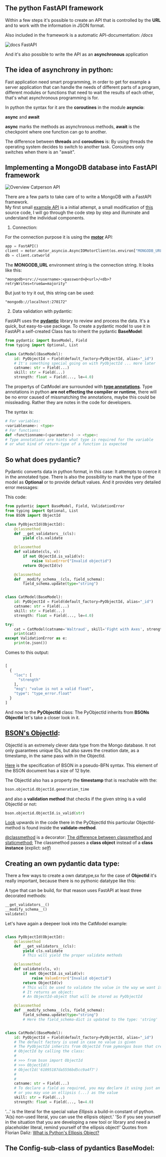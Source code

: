 ## The python FastAPI framework

Within a few steps it's possible to create an API that is controlled by the **URL** and to work with the information in JSON format.

Also included in the framework is a automatic API-documentation:  */docs*

![docs FastAPI](./pictures/flask.png)

And it's also possible to write the API as an __asynchronous__ application

## The idea of asynchrony in python:

Fast application need smart programming, in order to get for example a server application that can handle the needs of different parts of a program, different modules or functions that need to wait the results of each other, that's what asynchronous programming is for.

In python the syntax for it are the **coroutines** in the module **asyncio**:

**async** and **await**

__async__ marks the methods as asynchronous methods, __await__ is the checkpoint where one function can go to another.

The difference between **threads** and **coroutines** is: By using threads the operating system decides to switch to another task. Coroutines only switches when there is an "await".  

## Implementing a MongoDB database into FastAPI framework

![Overview Catperson API](./pictures/cat_overview.png)

There are a few parts to take care of to write a MongoDB with a FastAPI framework.  
My first small [example API](./cat/app.py) is a initial attempt, a small modification of [this](https://github.com/mongodb-developer/mongodb-with-fastapi#readme) source code, I will go through the code step by step and illuminate and understand the individual components.
1. Connection:

For the connection purpose it is using the [**motor**](https://motor.readthedocs.io/en/stable/) API:

```python
app = FastAPI()
client = motor.motor_asyncio.AsyncIOMotorClient(os.environ["MONGODB_URL"])
db = client.catworld
```

The **MONGODB_URL** environment string is the connection string. It looks like this:

```
"mongodb+srv://<username>:<password>@<url>/<db>?retryWrites=true&w=majority"
```

But just to try it out, this string can be used:

```
"mongodb://localhost:270172"
```
2. Data validation with pydantic:

FastAPI uses the [**pydantic**](https://pydantic-docs.helpmanual.io) library to review and process the data. It's a quick, but easy-to-use package. To create a pydantic model to use it in FastAPI a self-created Class has to inherit the pydantic **BaseModel**:

```Python
from pydantic import BaseModel, Field
from typing import Optional, List

class CatModel(BaseModel):
    id: PyObjectId = Field(default_factory=PyObjectId, alias="_id")
    # It's something special going on with PyObjectId ... more later
    catname: str = Field(...)
    skill: str = Field(...)
    strength: float = Field(..., le=4.0)

```
The propertys of CatModel are surrounded with [__type annotations__](https://docs.python.org/3/library/typing.html#module-typing). Type annotations in python **are not effecting the compiler or runtime**, there will be no error caused of missmatching the annotations, maybe this could be missleading. Rather they are notes in the code for developers.

The syntax is:

```Python
# For variables:
<variablename>: <type>
# For functions:
def <functionname>(<parameter>) -> <type>:
# Type annotations are hints what type is required for the variable
# or what kind of return-type of a function is expected

```

## So what does pydantic?

Pydantic converts data in python format, in this case: It attempts to coerce it in the annotated type. There is also the possibility to mark the type of the model as __Optional__ or to provide default values. And it provides very detailed error messages:

This code:

```Python
from pydantic import BaseModel, Field, ValidationError
from typing import Optional, List
from BSON import ObjectId

class PyObjectId(ObjectId):
    @classmethod
    def __get_validators__(cls):
        yield cls.validate

    @classmethod
    def validate(cls, v):
        if not ObjectId.is_valid(v):
            raise ValueError("Invalid objectid")
        return ObjectId(v)

    @classmethod
    def __modify_schema__(cls, field_schema):
        field_schema.update(type="string")


class CatModel(BaseModel):
    id: PyObjectId = Field(default_factory=PyObjectId, alias="_id")
    catname: str = Field(...)
    skill: str = Field(...)
    strength: float = Field(..., le=4.0)

try:
    cat = CatModel(catname='Waltraud', skill='Fight with Axes', strength='She can prevail')
    print(cat)
except ValidationError as e:
    print(e.json())
```

Comes to this output:

```Python

[
  {
    "loc": [
      "strength"
    ],
    "msg": "value is not a valid float",
    "type": "type_error.float"
  }
]

```

And now to the **PyObjectId** class:
The PyObjectId inherits from **BSONs ObjectId** let's take a closer look in it.

## [BSON's ObjectId](https://docs.mongodb.com/manual/reference/method/ObjectId/):

ObjectId is an extremely clever data type from the Mongo database. It not only guarantees unique IDs, but also saves the creation date, as a timestamp, in the same pass with in the ObjectId.

[Here](https://BSONspec.org/spec.html) is the specification of BSON in a pseudo-BFN syntax.
This element of the BSON document has a size of 12 byte.

The ObjectId also has a property the __timestamp__ that is reachable with the:

```Python
bson.objectid.ObjectId.generation_time
```

and also a __validation method__ that checks if the given string is a valid ObjectId or not:

```Python
bson.objectid.ObjectId.is_valid(str)
```
[Look](#so-what-does-pydantic) upwards in the code there in the PyObjectId this particular ObjectId-method is found inside the **validate-method**.


[\@classmethod](https://docs.python.org/3/library/functions.html#classmethod) is a decorator:
[The difference between classmethod and staticmethod:](./classmeth_vs_staticmeth.md)
The classmethod passes a **class object** instead of a **class instance** (explict: _self_)



## Creating an own pydantic data type:

There a few ways to create a own datatype,sx for the case of **ObjectId** it's really important, because there is no pythonic datatype like this:

A type that can be build, for that reason uses FastAPI at least three decorated methods:

```python
__get_validators__()
__modify_schema__()
validate()

```
Let's have again a deepeer look into the CatModel example:

```python

class PyObjectId(ObjectId):
    @classmethod
    def __get_validators__(cls):
        yield cls.validate
        # This will yield the proper validate methods

    @classmethod
    def validate(cls, v):
        if not ObjectId.is_valid(v):
            raise ValueError("Invalid objectid")
        return ObjectId(v)
        # This will be used to validate the value in the way we want it to be
        # It returns an object:
        # An ObjectId-object that will be stored as PyObjectId

    @classmethod
    def __modify_schema__(cls, field_schema):
        field_schema.update(type="string")
        # Here the field_schema-dict is updated to the type: 'string'


class CatModel(BaseModel):
    id: PyObjectId = Field(default_factory=PyObjectId, alias="_id")
    # The default factory is used in case no value is given
    # The PyObjectId inherits from ObjectId from pymongos bson that creates a
    # ObjectId by calling the class:
    #
    # >>> from bson import ObjectId
    # >>> ObjectId()
    # ObjectId('61095187da5556bd5cc9a4f7')
    #
    #
    catname: str = Field(...)
    # To declare a field as required, you may declare it using just an annotation,
    # or you may use an ellipsis (...) as the value
    skill: str = Field(...)
    strength: float = Field(..., le=4.0)
```
'...' is the literal for the special value _Ellipsis_ a build-in constant of python.
'A(s) non-used literal, you can use the ellipsis object.'
'So if you see yourself in the situation that you are developing a new tool or library and need a placeholder literal, remind yourself of the ellipsis object!' Quotes from Florian Daliz: [What is Python's Ellipsis Object?](https://florian-dahlitz.de/articles/what-is-pythons-ellipsis-object)


## The **Config**-sub-class of pydantics **BaseModel**:
